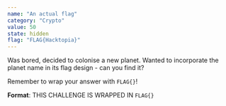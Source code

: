 ```yaml
---
name: "An actual flag"
category: "Crypto"
value: 50
state: hidden
flag: "FLAG{Hacktopia}"
---
```


Was bored, decided to colonise a new planet. Wanted to incorporate the planet name in its flag design - can you find it?

Remember to wrap your answer with `FLAG{}`!

**Format**: THIS CHALLENGE IS WRAPPED IN `FLAG{}`

